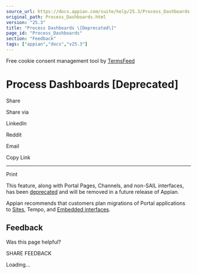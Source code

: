 ```yaml
---
source_url: https://docs.appian.com/suite/help/25.3/Process_Dashboards.html
original_path: Process_Dashboards.html
version: "25.3"
title: "Process Dashboards \[Deprecated\]"
page_id: "Process_Dashboards"
section: "Feedback"
tags: ["appian","docs","v25.3"]
---
```



Free cookie consent management tool by [TermsFeed](https://www.termsfeed.com/)

# Process Dashboards \[Deprecated\]

Share

Share via

LinkedIn

Reddit

Email

Copy Link

* * *

Print

This feature, along with Portal Pages, Channels, and non-SAIL interfaces, has been [deprecated](Deprecated_Features.html) and will be removed in a future release of Appian.

Appian recommends that customers plan migrations of Portal applications to [Sites](Sites.html), Tempo, and [Embedded interfaces](Embedded_Interfaces.html).

## Feedback

Was this page helpful?

SHARE FEEDBACK

Loading...